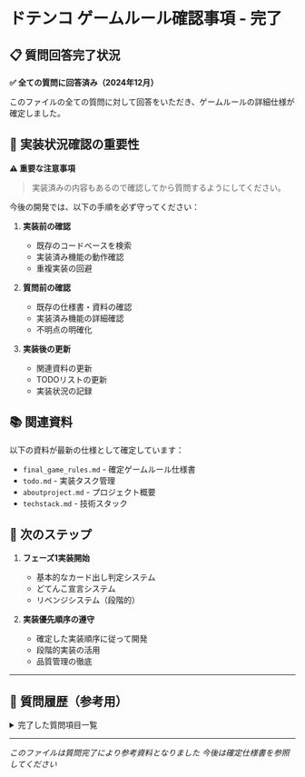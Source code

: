 # ドテンコ ゲームルール確認事項 - 完了

## 📋 質問回答完了状況

**✅ 全ての質問に回答済み（2024年12月）**

このファイルの全ての質問に対して回答をいただき、ゲームルールの詳細仕様が確定しました。

## 🔄 実装状況確認の重要性

**⚠️ 重要な注意事項**
> 実装済みの内容もあるので確認してから質問するようにしてください。

今後の開発では、以下の手順を必ず守ってください：

1. **実装前の確認**
   - 既存のコードベースを検索
   - 実装済み機能の動作確認
   - 重複実装の回避

2. **質問前の確認**
   - 既存の仕様書・資料の確認
   - 実装済み機能の詳細確認
   - 不明点の明確化

3. **実装後の更新**
   - 関連資料の更新
   - TODOリストの更新
   - 実装状況の記録

## 📚 関連資料

以下の資料が最新の仕様として確定しています：

- `final_game_rules.md` - 確定ゲームルール仕様書
- `todo.md` - 実装タスク管理
- `aboutproject.md` - プロジェクト概要
- `techstack.md` - 技術スタック

## 🎯 次のステップ

1. **フェーズ1実装開始**
   - 基本的なカード出し判定システム
   - どてんこ宣言システム
   - リベンジシステム（段階的）

2. **実装優先順序の遵守**
   - 確定した実装順序に従って開発
   - 段階的実装の活用
   - 品質管理の徹底

---

## 📝 質問履歴（参考用）

<details>
<summary>完了した質問項目一覧</summary>

### 基本ルール確認 ✅
- プレイヤー数、使用カード、勝利条件
- カード出しルール、ジョーカー効果
- ゲーム進行、スコア計算

### 詳細仕様確認 ✅
- どてんこシステム、リベンジシステム
- チャレンジゾーン、しょてんこ・バースト
- スコア計算、特殊カード効果

### UI/UX仕様確認 ✅
- プレイヤー配置、ターン表示
- 手札・山札表示、演出仕様
- BOT仕様、エラー処理

### 実装詳細確認 ✅
- フェーズ1実装範囲
- 演出レベル、エラーハンドリング
- 実装優先順序

</details>

---

*このファイルは質問完了により参考資料となりました*
*今後は確定仕様書を参照してください*